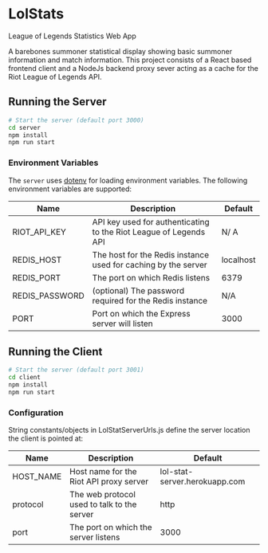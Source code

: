 # LolStats

League of Legends Statistics Web App

A barebones summoner statistical display showing basic summoner information and match information. This project consists of a React based frontend client and a NodeJs backend proxy sever acting as a cache for the Riot League of Legends API. 

## Running the Server
```bash
# Start the server (default port 3000)
cd server
npm install
npm run start
```
### Environment Variables
The `server` uses [dotenv](https://github.com/motdotla/dotenv) for loading environment variables. The following environment variables are supported:

| Name | Description | Default |
|------|-------------|---------|
| RIOT_API_KEY | API key used for authenticating to the Riot League of Legends API | N/ A |
| REDIS_HOST | The host for the Redis instance used for caching by the server | localhost |
| REDIS_PORT | The port on which Redis listens | 6379 |
| REDIS_PASSWORD | (optional) The password required for the Redis instance | N/A |
| PORT | Port on which the Express server will listen | 3000 |

## Running the Client
```bash
# Start the server (default port 3001)
cd client
npm install
npm run start
```
### Configuration
String constants/objects in LolStatServerUrls.js define the server location the client is pointed at:

| Name | Description | Default |
|------|-------------|---------|
| HOST_NAME | Host name for the Riot API proxy server | lol-stat-server.herokuapp.com |
| protocol | The web protocol used to talk to the server | http |
| port | The port on which the server listens | 3000 |






